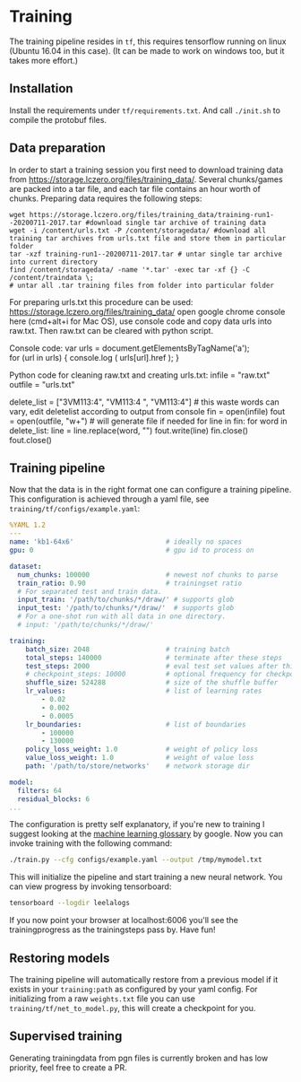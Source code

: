 # Training

The training pipeline resides in `tf`, this requires tensorflow running on linux (Ubuntu 16.04 in this case). (It can be made to work on windows too, but it takes more effort.)

## Installation

Install the requirements under `tf/requirements.txt`. And call `./init.sh` to compile the protobuf files.

## Data preparation

In order to start a training session you first need to download training data from https://storage.lczero.org/files/training_data/. Several chunks/games are packed into a tar file, and each tar file contains an hour worth of chunks. Preparing data requires the following steps:

```
wget https://storage.lczero.org/files/training_data/training-run1--20200711-2017.tar #download single tar archive of training data
wget -i /content/urls.txt -P /content/storagedata/ #download all training tar archives from urls.txt file and store them in particular folder
tar -xzf training-run1--20200711-2017.tar # untar single tar archive into current directory
find /content/storagedata/ -name '*.tar' -exec tar -xf {} -C /content/traindata \;
# untar all .tar training files from folder into particular folder
```
For preparing urls.txt this procedure can be used:
https://storage.lczero.org/files/training_data/ open google chrome console here (cmd+alt+i for Mac OS), use console code  and copy data urls into raw.txt.
Then raw.txt can be cleared with python script.

Console code: 
var urls = document.getElementsByTagName('a');		
		for (url in urls) {
		    console.log ( urls[url].href );
		}
    
Python code for cleaning raw.txt and creating urls.txt:
infile = "raw.txt"
outfile = "urls.txt"

delete_list = ["3VM113:4", "VM113:4 ", "VM113:4"] # this waste words can vary, edit deletelist according to output from console
fin = open(infile)
fout = open(outfile, "w+") # will generate file if needed
for line in fin:
    for word in delete_list:
        line = line.replace(word, "")
    fout.write(line)
fin.close()
fout.close()

## Training pipeline

Now that the data is in the right format one can configure a training pipeline. This configuration is achieved through a yaml file, see `training/tf/configs/example.yaml`:

```yaml
%YAML 1.2
---
name: 'kb1-64x6'                       # ideally no spaces
gpu: 0                                 # gpu id to process on

dataset:
  num_chunks: 100000                   # newest nof chunks to parse
  train_ratio: 0.90                    # trainingset ratio
  # For separated test and train data.
  input_train: '/path/to/chunks/*/draw/' # supports glob
  input_test: '/path/to/chunks/*/draw/'  # supports glob
  # For a one-shot run with all data in one directory.
  # input: '/path/to/chunks/*/draw/'

training:
    batch_size: 2048                   # training batch
    total_steps: 140000                # terminate after these steps
    test_steps: 2000                   # eval test set values after this many steps
    # checkpoint_steps: 10000          # optional frequency for checkpointing before finish
    shuffle_size: 524288               # size of the shuffle buffer
    lr_values:                         # list of learning rates
        - 0.02
        - 0.002
        - 0.0005
    lr_boundaries:                     # list of boundaries
        - 100000
        - 130000
    policy_loss_weight: 1.0            # weight of policy loss
    value_loss_weight: 1.0             # weight of value loss
    path: '/path/to/store/networks'    # network storage dir

model:
  filters: 64
  residual_blocks: 6
...
```

The configuration is pretty self explanatory, if you're new to training I suggest looking at the [machine learning glossary](https://developers.google.com/machine-learning/glossary/) by google. Now you can invoke training with the following command:

```bash
./train.py --cfg configs/example.yaml --output /tmp/mymodel.txt
```

This will initialize the pipeline and start training a new neural network. You can view progress by invoking tensorboard:

```bash
tensorboard --logdir leelalogs
```

If you now point your browser at localhost:6006 you'll see the trainingprogress as the trainingsteps pass by. Have fun!

## Restoring models

The training pipeline will automatically restore from a previous model if it exists in your `training:path` as configured by your yaml config. For initializing from a raw `weights.txt` file you can use `training/tf/net_to_model.py`, this will create a checkpoint for you.

## Supervised training

Generating trainingdata from pgn files is currently broken and has low priority, feel free to create a PR.
